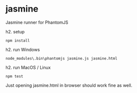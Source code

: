 jasmine
=======

Jasmine runner for PhantomJS

h2. setup

    npm install

h2. run Windows

    node_modules\.bin\phantomjs jasmine.js jasmine.html

h2. run MacOS / Linux

    npm test


Just opening jasmine.html in browser should work fine as well.

